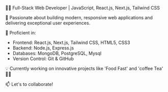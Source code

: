 
👨‍💻 Full-Stack Web Developer | JavaScript, React.js, Next.js, Tailwind CSS 

🌟 Passionate about building modern, responsive web applications and delivering exceptional user experiences.  

🚀 Proficient in:
- Frontend: React.js, Next.js, Tailwind CSS, HTML5, CSS3
- Backend: Node.js, Express.js
- Databases: MongoDB, PostgreSQL, Mysql
- Version Control: Git & GitHub  

💡 Currently working on innovative projects like 'Food Fast' and 'coffee Tea' 🚴‍♂️  

📫 Let's to collaborate! 

